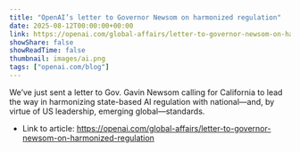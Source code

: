 ```yaml
---
title: "OpenAI’s letter to Governor Newsom on harmonized regulation"
date: 2025-08-12T00:00:00+00:00
link: https://openai.com/global-affairs/letter-to-governor-newsom-on-harmonized-regulation
showShare: false
showReadTime: false
thumbnail: images/ai.png
tags: ["openai.com/blog"]
---
```

We’ve just sent a letter to Gov. Gavin Newsom calling for California to lead the way in harmonizing state-based AI regulation with national—and, by virtue of US leadership, emerging global—standards.

- Link to article: https://openai.com/global-affairs/letter-to-governor-newsom-on-harmonized-regulation